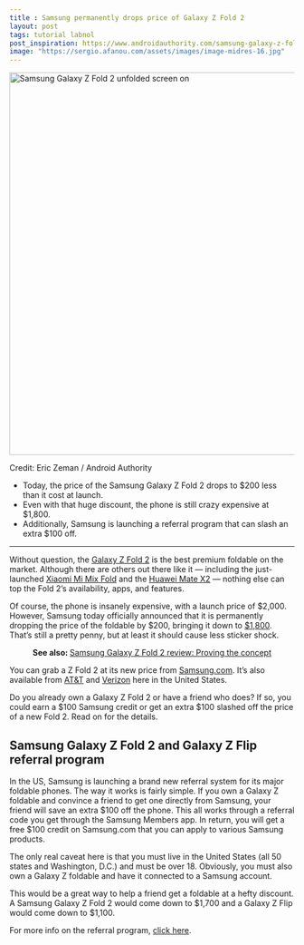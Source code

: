 ```yaml
---
title : Samsung permanently drops price of Galaxy Z Fold 2
layout: post
tags: tutorial labnol
post_inspiration: https://www.androidauthority.com/samsung-galaxy-z-fold-2-price-drop-1214836/
image: "https://sergio.afanou.com/assets/images/image-midres-16.jpg"
---
```


<p><html><body><img class="aligncenter size-large wp-image-1157513 noname aa-img" title="Samsung Galaxy Z Fold 2 unfolded screen on" src="https://cdn57.androidauthority.net/wp-content/uploads/2020/09/Samsung-Galaxy-Z-Fold-2-unfolded-screen-on-1200x675.jpg" alt="Samsung Galaxy Z Fold 2 unfolded screen on" width="1200" height="675" data-attachment-id="1157513" srcset="https://cdn57.androidauthority.net/wp-content/uploads/2020/09/Samsung-Galaxy-Z-Fold-2-unfolded-screen-on-1200x675.jpg 1200w, https://cdn57.androidauthority.net/wp-content/uploads/2020/09/Samsung-Galaxy-Z-Fold-2-unfolded-screen-on-300x170.jpg 300w, https://cdn57.androidauthority.net/wp-content/uploads/2020/09/Samsung-Galaxy-Z-Fold-2-unfolded-screen-on-768x432.jpg 768w, https://cdn57.androidauthority.net/wp-content/uploads/2020/09/Samsung-Galaxy-Z-Fold-2-unfolded-screen-on-16x9.jpg 16w, https://cdn57.androidauthority.net/wp-content/uploads/2020/09/Samsung-Galaxy-Z-Fold-2-unfolded-screen-on-32x18.jpg 32w, https://cdn57.androidauthority.net/wp-content/uploads/2020/09/Samsung-Galaxy-Z-Fold-2-unfolded-screen-on-28x16.jpg 28w, https://cdn57.androidauthority.net/wp-content/uploads/2020/09/Samsung-Galaxy-Z-Fold-2-unfolded-screen-on-56x32.jpg 56w, https://cdn57.androidauthority.net/wp-content/uploads/2020/09/Samsung-Galaxy-Z-Fold-2-unfolded-screen-on-64x36.jpg 64w, https://cdn57.androidauthority.net/wp-content/uploads/2020/09/Samsung-Galaxy-Z-Fold-2-unfolded-screen-on-712x400.jpg 712w, https://cdn57.androidauthority.net/wp-content/uploads/2020/09/Samsung-Galaxy-Z-Fold-2-unfolded-screen-on-1000x563.jpg 1000w, https://cdn57.androidauthority.net/wp-content/uploads/2020/09/Samsung-Galaxy-Z-Fold-2-unfolded-screen-on-792x446.jpg 792w, https://cdn57.androidauthority.net/wp-content/uploads/2020/09/Samsung-Galaxy-Z-Fold-2-unfolded-screen-on-1280x720.jpg 1280w, https://cdn57.androidauthority.net/wp-content/uploads/2020/09/Samsung-Galaxy-Z-Fold-2-unfolded-screen-on-840x472.jpg 840w, https://cdn57.androidauthority.net/wp-content/uploads/2020/09/Samsung-Galaxy-Z-Fold-2-unfolded-screen-on-1340x754.jpg 1340w, https://cdn57.androidauthority.net/wp-content/uploads/2020/09/Samsung-Galaxy-Z-Fold-2-unfolded-screen-on-770x433.jpg 770w, https://cdn57.androidauthority.net/wp-content/uploads/2020/09/Samsung-Galaxy-Z-Fold-2-unfolded-screen-on-356x200.jpg 356w, https://cdn57.androidauthority.net/wp-content/uploads/2020/09/Samsung-Galaxy-Z-Fold-2-unfolded-screen-on-675x380.jpg 675w, https://cdn57.androidauthority.net/wp-content/uploads/2020/09/Samsung-Galaxy-Z-Fold-2-unfolded-screen-on.jpg 1920w" sizes="(max-width: 1200px) 100vw, 1200px" /></p>
<div class="aa-img-source-credit">
<div class="aa-img-source-and-credit full">
<div class="aa-img-credit text-right"><span>Credit: </span>Eric Zeman / Android Authority</div>
</div>
</div>
<div class="aa_tldr_text">
<ul>
<li>Today, the price of the Samsung Galaxy Z Fold 2 drops to $200 less than it cost at launch.</li>
<li>Even with that huge discount, the phone is still crazy expensive at $1,800.</li>
<li>Additionally, Samsung is launching a referral program that can slash an extra $100 off.</li>
</ul>
</div><hr>
<p>Without question, the <a href="https://www.androidauthority.com/samsung-galaxy-z-fold-2-1135368/">Galaxy Z Fold 2</a> is the best premium foldable on the market. Although there are others out there like it — including the just-launched <a href="https://www.androidauthority.com/xiaomi-mi-mix-fold-1213016/">Xiaomi Mi Mix Fold</a> and the <a href="https://www.androidauthority.com/huawei-mate-x2-review-1210103/">Huawei Mate X2</a> — nothing else can top the Fold 2&#8217;s availability, apps, and features.</p>
<p>Of course, the phone is insanely expensive, with a launch price of $2,000. However, Samsung today officially announced that it is permanently dropping the price of the foldable by $200, bringing it down to <a href="https://andauth.co/GalaxyZFold2-O">$1,800</a>. That&#8217;s still a pretty penny, but at least it should cause less sticker shock.</p>
<p style="text-align: center;"><strong>See also: </strong><a href="https://www.androidauthority.com/samsung-galaxy-z-fold-2-review-1153839/">Samsung Galaxy Z Fold 2 review: Proving the concept</a></p>
<p>You can grab a Z Fold 2 at its new price from <a href="https://andauth.co/GalaxyZFold2-O">Samsung.com</a>. It&#8217;s also available from <a href="https://www.androidauthority.com/att-plans-785600/">AT&amp;T</a> and <a href="https://www.androidauthority.com/best-verizon-plans-1141575/">Verizon</a> here in the United States.</p>
<p>Do you already own a Galaxy Z Fold 2 or have a friend who does? If so, you could earn a $100 Samsung credit or get an extra $100 slashed off the price of a new Fold 2. Read on for the details.</p>
<h2>Samsung Galaxy Z Fold 2 and Galaxy Z Flip referral program</h2>
<p>In the US, Samsung is launching a brand new referral system for its major foldable phones. The way it works is fairly simple. If you own a Galaxy Z foldable and convince a friend to get one directly from Samsung, your friend will save an extra $100 off the phone. This all works through a referral code you get through the Samsung Members app. In return, you will get a free $100 credit on Samsung.com that you can apply to various Samsung products.</p>
<p>The only real caveat here is that you must live in the United States (all 50 states and Washington, D.C.) and must be over 18. Obviously, you must also own a Galaxy Z foldable and have it connected to a Samsung account.</p>
<p>This would be a great way to help a friend get a foldable at a hefty discount. A Samsung Galaxy Z Fold 2 would come down to $1,700 and a Galaxy Z Flip would come down to $1,100.</p>
<p>For more info on the referral program, <a href="https://www.anrdoezrs.net/links/8746582/type/dlg/sid/csbrown/https://www.samsung.com/us/smartphones/galaxy-z-premier/refer-a-friend/">click here</a>.</p>
</body></html></p>
